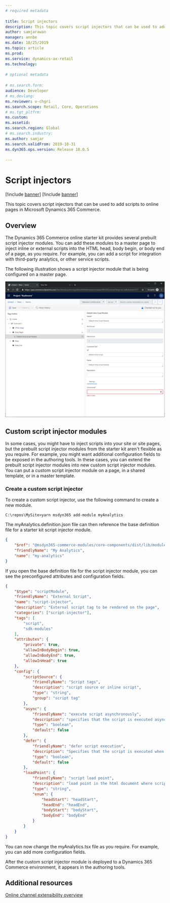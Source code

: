 ```yaml
---
# required metadata

title: Script injectors
description: This topic covers script injectors that can be used to add scripts to online pages in Microsoft Dynamics 365 Commerce.
author: samjarawan
manager: annbe
ms.date: 10/25/2019
ms.topic: article
ms.prod: 
ms.service: dynamics-ax-retail
ms.technology: 

# optional metadata

# ms.search.form: 
audience: Developer
# ms.devlang: 
ms.reviewer: v-chgri
ms.search.scope: Retail, Core, Operations
# ms.tgt_pltfrm: 
ms.custom: 
ms.assetid: 
ms.search.region: Global
# ms.search.industry: 
ms.author: samjar
ms.search.validFrom: 2019-10-31
ms.dyn365.ops.version: Release 10.0.5

---
```

# Script injectors

[!include [banner](../includes/preview-banner.md)]
[!include [banner](../includes/banner.md)]

This topic covers script injectors that can be used to add scripts to online pages in Microsoft Dynamics 365 Commerce.

## Overview

The Dynamics 365 Commerce online starter kit provides several prebuilt script injector modules. You can add these modules to a master page to inject inline or external scripts into the HTML head, body begin, or body end of a page, as you require. For example, you can add a script for integration with third-party analytics, or other service scripts.

The following illustration shows a script injector module that is being configured on a master page.

![Script injector in the authoring tools](media/script-injector.png)

## Custom script injector modules

In some cases, you might have to inject scripts into your site or site pages, but the prebuilt script injector modules from the starter kit aren't flexible as you require. For example, you might want additional configuration fields to be exposed in the authoring tools. In these cases, you can extend the prebuilt script injector modules into new custom script injector modules. You can put a custom script injector module on a page, in a shared template, or in a master template.

### Create a custom script injector

To create a custom script injector, use the following command to create a new module. 

```
C:\repos\MySite>yarn msdyn365 add-module myAnalytics
```

The myAnalytics.definition.json file can then reference the base definition file for a starter kit script injector module.

```json
{
    "$ref": "@msdyn365-commerce-modules/core-components/dist/lib/modules/script-injector/script-injector.definition.json",
    "friendlyName": "My Analytics",
    "name": "my-analytics"
}
```

If you open the base definition file for the script injector module, you can see the preconfigured attributes and configuration fields.

```json
{
    "$type": "scriptModule",
    "friendlyName": "External Script",
    "name": "script-injector",
    "description": "External script tag to be rendered on the page",
    "categories": ["script-injector"],
    "tags": [
        "script",
        "sdk-modules"
    ],
    "attributes": {
        "private": true,
        "allowInBodyBegin": true,
        "allowInBodyEnd": true,
        "allowInHead": true
    },
    "config": {
        "scriptSource": {
            "friendlyName": "Script tags",
            "description": "script source or inline script",
            "type": "string",
            "group": "script tag"
        },
        "async": {
            "friendlyName": "execute script asynchronously",
            "description": "specifies that the script is executed asynchronously",
            "type": "boolean",
            "default": false
        },
        "defer": {
            "friendlyName": "defer script execution",
            "description": "Specifies that the script is executed when the page has finished parsing",
            "type": "boolean",
            "default": false
        },
        "loadPoint": {
            "friendlyName": "script load point",
            "description": "load point in the html document where script tag should be loaded",
            "type": "string",
            "enum": {
                "headStart": "headStart",
                "headEnd": "headEnd",
                "bodyStart": "bodyStart",
                "bodyEnd": "bodyEnd"
            }
        }
    }
}
```

You can now change the myAnalytics.tsx file as you require. For example, you can add more configuration fields.

After the custom script injector module is deployed to a Dynamics 365 Commerce environment, it appears in the authoring tools.

## Additional resources

[Online channel extensibility overview](overview.md)
